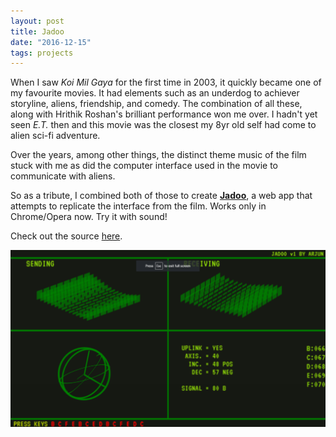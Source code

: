 ```yaml
---
layout: post
title: Jadoo
date: "2016-12-15"
tags: projects
---
```


When I saw *Koi Mil Gaya* for the first time in 2003, it quickly became one of my favourite movies.
It had elements such as an underdog to achiever storyline, aliens, friendship, and comedy.
The combination of all these, along with Hrithik Roshan's brilliant performance won me over.
I hadn't yet seen *E.T.* then and this movie was the closest my 8yr old self had come to alien sci-fi adventure.

Over the years, among other things, the distinct theme music of the film stuck with me as did the computer interface used in the movie to communicate with aliens.

So as a tribute, I combined both of those to create **[Jadoo](http://arjun.ninja/jadoo)**, a web app that attempts to replicate the interface from the film. Works only in Chrome/Opera now. Try it with sound!

Check out the source [here](https://github.com/arjunnn/jadoo).

<a href="http://arjun.ninja/jadoo">![jadoo screenshot](/images/jadoo.png)</a>
